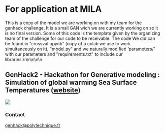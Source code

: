 # For application at MILA

This is a copy of the model we are working on with my team for the genhack challenge. It is a small GAN wich we are currently working on so it is no final
version. Some of this code is the template given by the organizing team of the challenge for our code to be receivable. The code We did can be found in "crossval.upynb" (copy of a colab we use to work simultaneously on it), "model.py" and we naturally modified 'parameters/" with our parameters and "requirements.txt" to include our libraries.\n\n\n\n\n


## GenHack2 - Hackathon for Generative modeling : Simulation of global warming Sea Surface Temperatures ([website](https://www.polytechnique.edu/en/education/academic-and-research-departments/applied-mathematics-department-depmap/student-event/genhack-2-hackathon-generative-modelling))
<img src="https://www.polytechnique.edu/sites/default/files/styles/contenu_detail/public/content/pages/images/2022-10/GenHack%20Challenge%20%28Banni%C3%A8re%20%28paysage%29%29%20%281250%20%C3%97%20350%20px%29_0.png?itok=K1AwTb_0">

### Contact
genhack@polytechnique.fr
